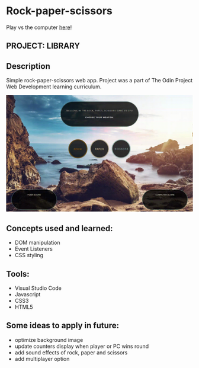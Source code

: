 # Rock-paper-scissors

Play vs the computer [here](https://wblachut.github.io/Rock-Paper-Scissors_TheOdinProject/)!

## PROJECT: LIBRARY

## Description

Simple rock-paper-scissors web app. Project was a part of The Odin Project Web Development learning curriculum.

![](rps.gif)

## Concepts used and learned:

- DOM manipulation
- Event Listeners
- CSS styling

## Tools:

- Visual Studio Code
- Javascript
- CSS3
- HTML5

## Some ideas to apply in future:

- optimize background image
- update counters display when player or PC wins round
- add sound effects of rock, paper and scissors
- add multiplayer option

